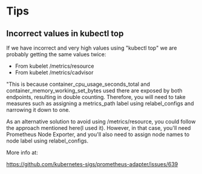 # Tips

## Incorrect values in kubectl top

If we have incorrect and very high values using "kubectl top" we are probably getting the same values twice:

- From kubelet /metrics/resource
- From kubelet /metrics/cadvisor

"This is because container_cpu_usage_seconds_total and container_memory_working_set_bytes used there are exposed by both endpoints, resulting in double counting. Therefore, you will need to take measures such as assigning a metrics_path label using relabel_configs and narrowing it down to one.

As an alternative solution to avoid using /metrics/resource, you could follow the approach mentioned here(I used it). However, in that case, you'll need Prometheus Node Exporter, and you'll also need to assign node names to node label using relabel_configs.

More info at:

<https://github.com/kubernetes-sigs/prometheus-adapter/issues/639>
